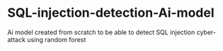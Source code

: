 # SQL-injection-detection-Ai-model
Ai model created from scratch to be able to detect SQL injection cyber-attack using random forest
